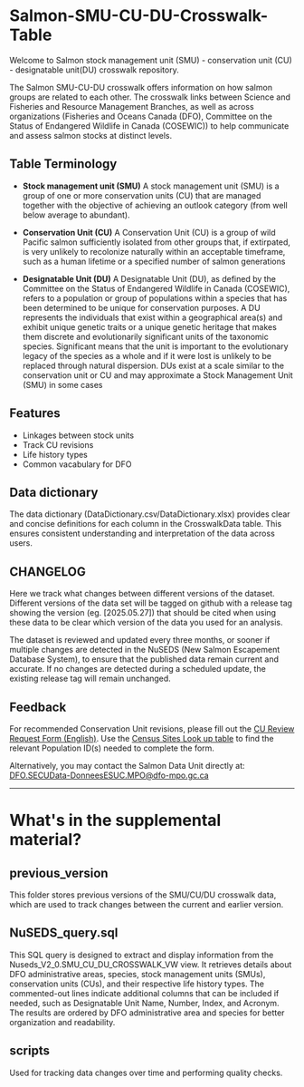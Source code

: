 # Salmon-SMU-CU-DU-Crosswalk-Table 

Welcome to Salmon stock management unit (SMU) - conservation unit (CU) - designatable unit(DU) crosswalk  repository. 

The Salmon SMU-CU-DU crosswalk offers information on how salmon groups are related to each other. The crosswalk links between Science and Fisheries and Resource Management Branches, as well as across organizations (Fisheries and Oceans Canada (DFO), Committee on the Status of Endangered Wildlife in Canada (COSEWIC)) to help communicate and assess salmon stocks at distinct levels.

## Table Terminology
- **Stock management unit (SMU)**
A stock management unit (SMU) is a group of one or more conservation units (CU) that are managed together with the objective of achieving an outlook category (from well below average to abundant).

- **Conservation Unit (CU)**
A Conservation Unit (CU) is a group of wild Pacific salmon sufficiently isolated from other groups that, if extirpated, is very unlikely to recolonize naturally within an acceptable timeframe, such as a human lifetime or a specified number of salmon generations

- **Designatable Unit (DU)**
A Designatable Unit (DU), as defined by the Committee on the Status of Endangered Wildlife in Canada (COSEWIC), refers to a population or group of populations within a species that has been determined to be unique for conservation purposes. A DU represents the individuals that exist within a geographical area(s) and exhibit unique genetic traits or a unique genetic heritage that makes them discrete and evolutionarily significant units of the taxonomic species. Significant means that the unit is important to the evolutionary legacy of the species as a whole and if it were lost is unlikely to be replaced through natural dispersion. DUs exist at a scale similar to the conservation unit or CU and may approximate a Stock Management Unit (SMU) in some cases


## Features
 - Linkages between stock units
 - Track CU revisions
 - Life history types
 - Common vacabulary for DFO 

## Data dictionary

The data dictionary (DataDictionary.csv/DataDictionary.xlsx) provides clear and concise definitions for each column in the CrosswalkData table. This ensures consistent understanding and interpretation of the data across users.

## CHANGELOG

Here we track what changes between different versions of the dataset. Different versions of the data set will be tagged on github with a release tag showing the version (eg. [2025.05.27]) that should be cited when using these data to be clear which version of the data you used for an analysis.

The dataset is reviewed and updated every three months, or sooner if multiple changes are detected in the NuSEDS (New Salmon Escapement Database System), to ensure that the published data remain current and accurate. If no changes are detected during a scheduled update, the existing release tag will remain unchanged.



## Feedback
For recommended Conservation Unit revisions, please fill out the [CU Review Request Form (English)](https://open.canada.ca/data/dataset/1ac00a39-4770-443d-8a6b-9656c06df6a3/resource/11c61292-603b-4662-8b27-09579a50f6d8).
Use the [Census Sites Look up table](https://open.canada.ca/data/en/dataset/1ac00a39-4770-443d-8a6b-9656c06df6a3/resource/011c9f73-beb5-47c2-873d-ac6835fc0bcb) to find the relevant Population ID(s) needed to complete the form.


Alternatively, you may contact the Salmon Data Unit directly at: DFO.SECUData-DonneesESUC.MPO@dfo-mpo.gc.ca 

---
# What's in the supplemental material?


## previous_version
This folder stores previous versions of the SMU/CU/DU crosswalk data, which are used to track changes between the current and earlier version.

## NuSEDS_query.sql

This SQL query is designed to extract and display information from the Nuseds_V2_0.SMU_CU_DU_CROSSWALK_VW view. It retrieves details about DFO administrative areas, species, stock management units (SMUs), conservation units (CUs), and their respective life history types. The commented-out lines indicate additional columns that can be included if needed, such as Designatable Unit Name, Number, Index, and Acronym. The results are ordered by DFO administrative area and species for better organization and readability.


## scripts

Used for tracking data changes over time and performing quality checks.